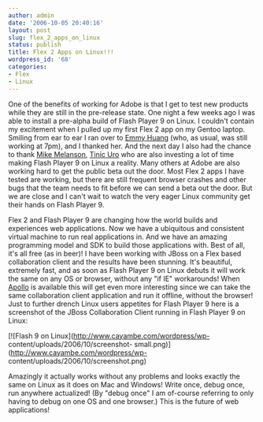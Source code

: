 ```yaml
---
author: admin
date: '2006-10-05 20:40:16'
layout: post
slug: flex_2_apps_on_linux
status: publish
title: Flex 2 Apps on Linux!!!
wordpress_id: '68'
categories:
- Flex
- Linux
---
```


One of the benefits of working for Adobe is that I get to test new products
while they are still in the pre-release state. One night a few weeks ago I was
able to install a pre-alpha build of Flash Player 9 on Linux. I couldn't
contain my excitement when I pulled up my first Flex 2 app on my Gentoo
laptop. Smiling from ear to ear I ran over to [Emmy
Huang](http://weblogs.macromedia.com/emmy/) (who, as usual, was still working
at 7pm), and I thanked her. And the next day I also had the chance to thank
[Mike Melanson](http://blogs.adobe.com/penguin.swf/), [Tinic
Uro](http://www.kaourantin.net/) who are also investing a lot of time making
Flash Player 9 on Linux a reality. Many others at Adobe are also working hard
to get the public beta out the door. Most Flex 2 apps I have tested are
working, but there are still frequent browser crashes and other bugs that the
team needs to fit before we can send a beta out the door. But we are close and
I can't wait to watch the very eager Linux community get their hands on Flash
Player 9.

Flex 2 and Flash Player 9 are changing how the world builds and experiences
web applications. Now we have a ubiquitous and consistent virtual machine to
run real applications in. And we have an amazing programming model and SDK to
build those applications with. Best of all, it's all free (as in beer)! I have
been working with JBoss on a Flex based collaboration client and the results
have been stunning. It's beautiful, extremely fast, and as soon as Flash
Player 9 on Linux debuts it will work the same on any OS or browser, without
any "if IE" workarounds! When
[Apollo](http://labs.adobe.com/wiki/index.php/Apollo) is available this will
get even more interesting since we can take the same collaboration client
application and run it offline, without the browser! Just to further drench
Linux users appetites for Flash Player 9 here is a screenshot of the JBoss
Collaboration Client running in Flash Player 9 on Linux:

[![Flash 9 on Linux](http://www.cayambe.com/wordpress/wp-
content/uploads/2006/10/screenshot-
small.png)](http://www.cayambe.com/wordpress/wp-
content/uploads/2006/10/screenshot.png)

Amazingly it actually works without any problems and looks exactly the same on
Linux as it does on Mac and Windows! Write once, debug once, run anywhere
actualized! (By "debug once" I am of-course referring to only having to debug
on one OS and one browser.) This is the future of web applications!

